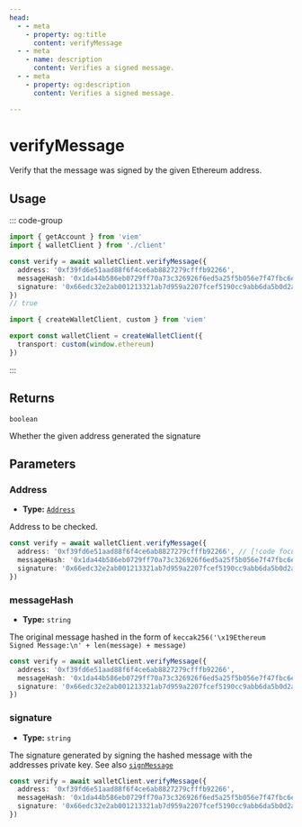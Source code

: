 ```yaml
---
head:
  - - meta
    - property: og:title
      content: verifyMessage
  - - meta
    - name: description
      content: Verifies a signed message.
  - - meta
    - property: og:description
      content: Verifies a signed message.

---
```


# verifyMessage

Verify that the message was signed by the given Ethereum address.

## Usage

::: code-group

```ts [example.ts]
import { getAccount } from 'viem'
import { walletClient } from './client'

const verify = await walletClient.verifyMessage({ 
  address: '0xf39fd6e51aad88f6f4ce6ab8827279cfffb92266',
  messageHash: '0x1da44b586eb0729ff70a73c326926f6ed5a25f5b056e7f47fbc6e58d86871655',
  signature: '0x66edc32e2ab001213321ab7d959a2207fcef5190cc9abb6da5b0d2a8a9af2d4d2b0700e2c317c4106f337fd934fbbb0bf62efc8811a78603b33a8265d3b8f8cb1c'
})
// true

```

```ts [client.ts]
import { createWalletClient, custom } from 'viem'

export const walletClient = createWalletClient({
  transport: custom(window.ethereum)
})
```

:::

## Returns

`boolean`

Whether the given address generated the signature

## Parameters

### Address

- **Type:** [`Address`](/docs/glossary/types#address)

Address to be checked.

```ts
const verify = await walletClient.verifyMessage({ 
  address: '0xf39fd6e51aad88f6f4ce6ab8827279cfffb92266', // [!code focus:1]
  messageHash: '0x1da44b586eb0729ff70a73c326926f6ed5a25f5b056e7f47fbc6e58d86871655',
  signature: '0x66edc32e2ab001213321ab7d959a2207fcef5190cc9abb6da5b0d2a8a9af2d4d2b0700e2c317c4106f337fd934fbbb0bf62efc8811a78603b33a8265d3b8f8cb1c'
})
```

### messageHash

- **Type:** `string`

The original message hashed in the form of `keccak256('\x19Ethereum Signed Message:\n' + len(message) + message)`

```ts
const verify = await walletClient.verifyMessage({ 
  address: '0xf39fd6e51aad88f6f4ce6ab8827279cfffb92266', 
  messageHash: '0x1da44b586eb0729ff70a73c326926f6ed5a25f5b056e7f47fbc6e58d86871655', // [!code focus:1]
  signature: '0x66edc32e2ab001213321ab7d959a2207fcef5190cc9abb6da5b0d2a8a9af2d4d2b0700e2c317c4106f337fd934fbbb0bf62efc8811a78603b33a8265d3b8f8cb1c'
})
```

### signature

- **Type:** `string`

The signature generated by signing the hashed message with the addresses private key.
See also [`signMessage`](/docs/actions/wallet/signMessage)
```ts
const verify = await walletClient.verifyMessage({ 
  address: '0xf39fd6e51aad88f6f4ce6ab8827279cfffb92266', 
  messageHash: '0x1da44b586eb0729ff70a73c326926f6ed5a25f5b056e7f47fbc6e58d86871655', 
  signature: '0x66edc32e2ab001213321ab7d959a2207fcef5190cc9abb6da5b0d2a8a9af2d4d2b0700e2c317c4106f337fd934fbbb0bf62efc8811a78603b33a8265d3b8f8cb1c' // [!code focus:1]
})
```